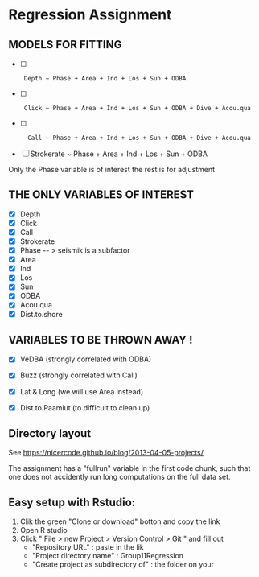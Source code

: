 # Regression Assignment

## MODELS FOR FITTING

- [ ]      Depth ~ Phase + Area + Ind + Los + Sun + ODBA
- [ ]      Click ~ Phase + Area + Ind + Los + Sun + ODBA + Dive + Acou.qua
- [ ]       Call ~ Phase + Area + Ind + Los + Sun + ODBA + Dive + Acou.qua
- [ ] Strokerate ~ Phase + Area + Ind + Los + Sun + ODBA

Only the Phase variable is of interest the rest is for adjustment

## THE ONLY VARIABLES OF INTEREST
- [X] Depth
- [X] Click
- [X] Call
- [X] Strokerate
- [X] Phase  -- > seismik is a subfactor
- [X] Area
- [X] Ind
- [X] Los
- [X] Sun
- [X] ODBA
- [X] Acou.qua
- [X] Dist.to.shore

## VARIABLES TO BE THROWN AWAY !
- [X] VeDBA (strongly correlated with ODBA)
- [X] Buzz (strongly correlated with Call)
- [X] Lat & Long (we will use Area instead)
- [X] Dist.to.Paamiut (to difficult to clean up)


## Directory layout

See https://nicercode.github.io/blog/2013-04-05-projects/

The assignment has a "fullrun" variable in the first code chunk, such that one
does not accidently run long computations on the full data set.

## Easy setup with Rstudio:

1. Clik the green "Clone or download" botton and copy the link
2. Open R studio
3. Click " File > new Project > Version Control > Git " and fill out
    - "Repository URL" : paste in the lik
    - "Project directory name" : Group11Regression
    - "Create project as subdirectory of" : the folder on your

